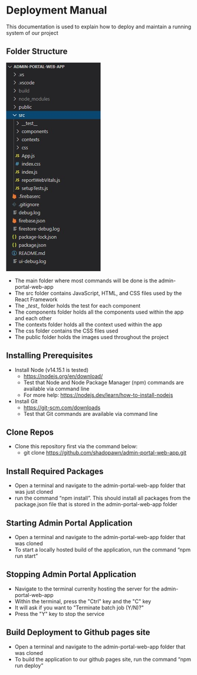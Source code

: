 # Deployment Manual

This documentation is used to explain how to deploy and maintain a running system of our project

## Folder Structure
![folder](images/React/folder.jpg)
- The main folder where most commands will be done is the admin-portal-web-app
- The src folder contains JavaScript, HTML, and CSS files used by the React Framework
- The \__test__ folder holds the test for each component
- The components folder holds all the components used within the app and each other
- The contexts folder holds all the context used within the app
- The css folder contains the CSS files used
- The public folder holds the images used throughout the project

## Installing Prerequisites

- Install Node (v14.15.1 is tested)
  - https://nodejs.org/en/download/
  - Test that Node and Node Package Manager (npm) commands are available via command line
  - For more help: https://nodejs.dev/learn/how-to-install-nodejs 
- Install Git
  - https://git-scm.com/downloads 
  - Test that Git commands are available via command line

## Clone Repos

- Clone this repository first via the command below:
  - git clone https://github.com/shadopawn/admin-portal-web-app.git

 ## Install Required Packages

- Open a terminal and navigate to the admin-portal-web-app folder that was just cloned
- run the command “npm install”. This should install all packages from the package.json file that is stored in the admin-portal-web-app folder

## Starting Admin Portal Application

- Open a terminal and navigate to the admin-portal-web-app folder that was cloned
- To start a locally hosted build of the application, run the command “npm run start”

## Stopping Admin Portal Application

- Navigate to the terminal currenlty hosting the server for the admin-portal-web-app
- Within the terminal, press the "Ctrl" key and the "C" key
- It will ask if you want to "Terminate batch job (Y/N)?"
- Press the "Y" key to stop the service

## Build Deployment to Github pages site

- Open a terminal and navigate to the admin-portal-web-app folder that was cloned
- To build the application to our github pages site, run the command “npm run deploy”
